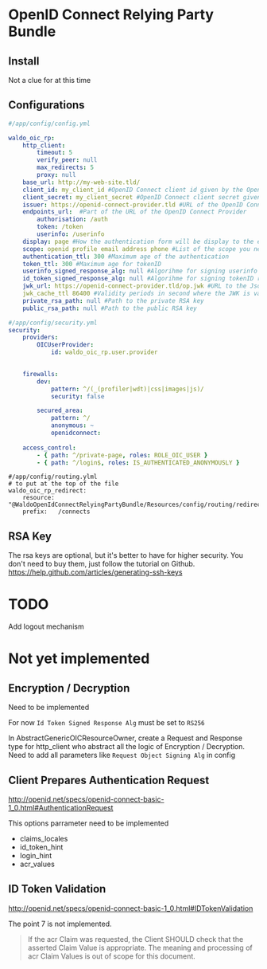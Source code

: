 OpenID Connect Relying Party Bundle
===================================

## Install
Not a clue for at this time

## Configurations
```yaml
#/app/config/config.yml

waldo_oic_rp:
    http_client:
        timeout: 5
        verify_peer: null
        max_redirects: 5
        proxy: null
    base_url: http://my-web-site.tld/
    client_id: my_client_id #OpenID Connect client id given by the OpenId Connect Provider
    client_secret: my_client_secret #OpenID Connect client secret given by the OpenId Connect Provider
    issuer: https://openid-connect-provider.tld #URL of the OpenID Connect Provider
    endpoints_url:  #Part of the URL of the OpenID Connect Provider
        authorisation: /auth
        token: /token
        userinfo: /userinfo
    display: page #How the authentication form will be display to the enduser
    scope: openid profile email address phone #List of the scope you need
    authentication_ttl: 300 #Maximum age of the authentication
    token_ttl: 300 #Maximum age for tokenID
    userinfo_signed_response_alg: null #Algorihme for signing userinfo response (RS256)
    id_token_signed_response_alg: null #Algorihme for signing tokenID response (RS256)
    jwk_url: https://openid-connect-provider.tld/op.jwk #URL to the Json Web Key of OpenID Connect Provider
    jwk_cache_ttl 86400 #Validity periods in second where the JWK is valid
    private_rsa_path: null #Path to the private RSA key
    public_rsa_path: null #Path to the public RSA key
```

```yaml
#/app/config/security.yml
security:
    providers:
        OICUserProvider: 
            id: waldo_oic_rp.user.provider
            

    firewalls:
        dev:
            pattern: ^/(_(profiler|wdt)|css|images|js)/
            security: false

        secured_area:
            pattern: ^/
            anonymous: ~
            openidconnect:
    
    access_control:
        - { path: ^/private-page, roles: ROLE_OIC_USER }
        - { path: ^/login$, roles: IS_AUTHENTICATED_ANONYMOUSLY }
```

```ỳaml
#/app/config/routing.ylml
# to put at the top of the file
waldo_oic_rp_redirect:
    resource: "@WaldoOpenIdConnectRelyingPartyBundle/Resources/config/routing/redirect.xml"
    prefix:   /connects
```



## RSA Key
The rsa keys are optional, but it's better to have for higher security.
You don't need to buy them, just follow the tutorial on Github.
https://help.github.com/articles/generating-ssh-keys

TODO
====
Add logout mechanism


Not yet implemented
===================

Encryption / Decryption
-----------------------

Need to be implemented

For now `Id Token Signed Response Alg` must be set to `RS256`

In AbstractGenericOICResourceOwner, create a Request and Response type for
http_client who abstract all the logic of Encryption / Decryption.
Need to add all parameters like `Request Object Signing Alg` in config



Client Prepares Authentication Request
---------------------------------------
http://openid.net/specs/openid-connect-basic-1_0.html#AuthenticationRequest

This options parrameter need to be implemented
 - claims_locales
 - id_token_hint
 - login_hint
 - acr_values


ID Token Validation 
-------------------
http://openid.net/specs/openid-connect-basic-1_0.html#IDTokenValidation

The point 7 is not implemented.
> If the acr Claim was requested, the Client SHOULD check that the asserted Claim 
> Value is appropriate. The meaning and processing of acr Claim Values is out of 
> scope for this document.

